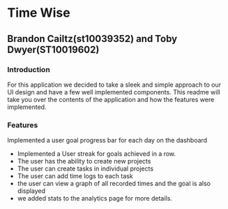<h1>Time Wise</h1>
<h2>Brandon Cailtz(st10039352) and Toby Dwyer(ST10019602)</h2>
<h3>Introduction</h3>
For this application we decided to take a sleek and simple approach to our UI design and have a few well implemented components.
This readme will take you over the contents of the application and how the features were implemented.

<h3>Features</h3>
 Implemented a user goal progress bar for each day on the dashboard
 
 - Implemented a User streak for goals achieved in a row.
 - The user has the ability to create new projects
 - The user can create tasks in individual projects
 - The user can add time logs to each task
 - the user can view a graph of all recorded times and the goal is also displayed
 - we added stats to the analytics page for more details.
